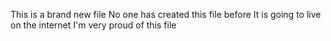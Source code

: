 This is a brand new file
No one has created this file before
It is going to live on the internet
I'm very proud of this file

